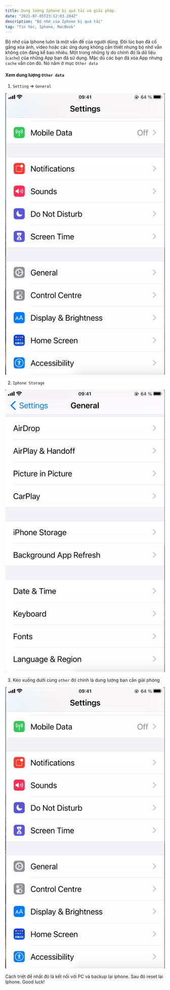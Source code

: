 ```yaml
---
title: Dung lượng Iphone bị quá tải và giải pháp.
date: "2021-07-05T23:12:03.284Z"
description: "Bộ nhớ của Iphone bị quá tải"
tag: "Tin tức, Iphone, MacBook"
---
```


Bộ nhớ của Iphone luôn là một vấn đề của người dùng. Đôi lúc bạn đã cố gắng xóa ảnh, video hoặc các ứng dụng không cần thiết nhưng bộ nhớ vẫn không còn đáng kể bao nhiêu. Một trong những lý do chính đó là dữ liệu (`cache`) của những App bạn đã sử dụng. Mặc dù các bạn đã xóa App nhưng `cache` vẫn còn đó. Nó nằm ở mục `Other data`

#### Xem dung lượng `Other data`

1. `Setting` => `General`

![Setting](./3.png)

2. `Iphone Storage`

![Iphone Storage](./2.png)

3. Kéo xuống dưới cùng `other` đó chính là dung lượng bạn cần giải phóng

![Iphone Storage](./3.png)

Cách triệt để nhất đó là kết nối với PC và backup lại iphone. Sau đó reset lại Iphone. Good luck!
